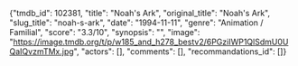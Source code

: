 {"tmdb_id": 102381, "title": "Noah's Ark", "original_title": "Noah's Ark", "slug_title": "noah-s-ark", "date": "1994-11-11", "genre": "Animation / Familial", "score": "3.3/10", "synopsis": "", "image": "https://image.tmdb.org/t/p/w185_and_h278_bestv2/6PGziIWP1QlSdmU0UQaIQvzmTMx.jpg", "actors": [], "comments": [], "recommandations_id": []}